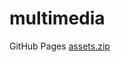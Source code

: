 # multimedia
GitHub Pages
[assets.zip](https://github.com/masmedia123/multimedia/files/6361184/assets.zip)
